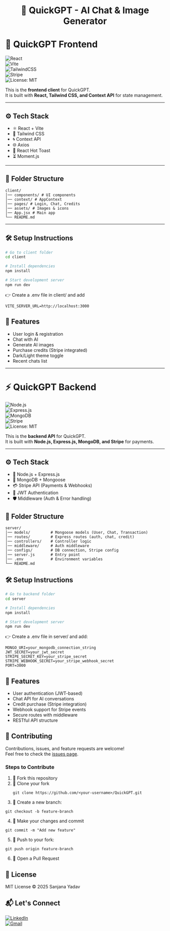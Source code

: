 <h1 align="center">🤖 QuickGPT - AI Chat & Image Generator</h1>

# 🎨 QuickGPT Frontend</h2>
![React](https://img.shields.io/badge/React-20232A?style=for-the-badge&logo=react&logoColor=61DAFB)  
![Vite](https://img.shields.io/badge/Vite-646CFF?style=for-the-badge&logo=vite&logoColor=FFD62E)  
![TailwindCSS](https://img.shields.io/badge/TailwindCSS-06B6D4?style=for-the-badge&logo=tailwindcss&logoColor=white)  
![Stripe](https://img.shields.io/badge/Stripe-626CD9?style=for-the-badge&logo=stripe&logoColor=white)  
![License: MIT](https://img.shields.io/badge/License-MIT-green?style=for-the-badge)  

This is the **frontend client** for QuickGPT.  
It is built with **React, Tailwind CSS, and Context API** for state management.

---

## ⚙️ Tech Stack
- ⚛️ React + Vite  
- 🎨 Tailwind CSS  
- 🌀 Context API  
- 🌐 Axios  
- 🔔 React Hot Toast  
- ⏳ Moment.js  

---

## 📂 Folder Structure
```
client/
│── components/ # UI components
│── context/ # AppContext
│── pages/ # Login, Chat, Credits
│── assets/ # Images & icons
│── App.jsx # Main app
└── README.md

```
---

## 🛠️ Setup Instructions

```bash
# Go to client folder
cd client

# Install dependencies
npm install

# Start development server
npm run dev
```
👉 Create a .env file in client/ and add
```
VITE_SERVER_URL=http://localhost:3000
```
## 🔑 Features
- User login & registration
- Chat with AI
- Generate AI images
- Purchase credits (Stripe integrated)
- Dark/Light theme toggle
- Recent chats list
-----
# ⚡ QuickGPT Backend  

![Node.js](https://img.shields.io/badge/Node.js-339933?style=for-the-badge&logo=nodedotjs&logoColor=white)  
![Express.js](https://img.shields.io/badge/Express.js-000000?style=for-the-badge&logo=express&logoColor=white)  
![MongoDB](https://img.shields.io/badge/MongoDB-4EA94B?style=for-the-badge&logo=mongodb&logoColor=white)  
![Stripe](https://img.shields.io/badge/Stripe-626CD9?style=for-the-badge&logo=stripe&logoColor=white)  
![License: MIT](https://img.shields.io/badge/License-MIT-green?style=for-the-badge)  

This is the **backend API** for QuickGPT.  
It is built with **Node.js, Express.js, MongoDB, and Stripe** for payments.  

---

## ⚙️ Tech Stack  
- 🚀 Node.js + Express.js  
- 🍃 MongoDB + Mongoose  
- 💳 Stripe API (Payments & Webhooks)  
- 🔑 JWT Authentication  
- 🛡️ Middleware (Auth & Error handling)  


## 📂 Folder Structure
```
server/
│── models/         # Mongoose models (User, Chat, Transaction)
│── routes/         # Express routes (auth, chat, credit)
│── controllers/    # Controller logic
│── middleware/     # Auth middleware
│── configs/        # DB connection, Stripe config
│── server.js       # Entry point
│── .env            # Environment variables
└── README.md

```

## 🛠️ Setup Instructions  

```bash
# Go to backend folder
cd server

# Install dependencies
npm install

# Start development server
npm run dev
```
👉 Create a .env file in server/ and add:
```
MONGO_URI=your_mongodb_connection_string
JWT_SECRET=your_jwt_secret
STRIPE_SECRET_KEY=your_stripe_secret
STRIPE_WEBHOOK_SECRET=your_stripe_webhook_secret
PORT=3000
```
## 🔑 Features
- User authentication (JWT-based)
- Chat API for AI conversations
- Credit purchase (Stripe integration)
- Webhook support for Stripe events
- Secure routes with middleware
- RESTful API structure

 ## 🤝 Contributing
 Contributions, issues, and feature requests are welcome!  
 Feel free to check the [issues page](../../issues).  

### Steps to Contribute
1. 🍴 Fork this repository
2. 👯 Clone your fork
   ```
   git clone https://github.com/<your-username>/QuickGPT.git
   ```
3. 🔧 Create a new branch:
```
git checkout -b feature-branch
```
4. 📝 Make your changes and commit
```
git commit -m "Add new feature"
```
5. 🚀 Push to your fork:
```
git push origin feature-branch
```
6. 🎉 Open a Pull Request

## 📜 License

MIT License © 2025 Sanjana Yadav

## 📬 Let's Connect
[![LinkedIn](https://img.shields.io/badge/LinkedIn-blue?style=for-the-badge&logo=linkedin)](https://www.linkedin.com/in/sanjana-yadav007/)  
[![Gmail](https://img.shields.io/badge/Email-D14836?style=for-the-badge&logo=gmail&logoColor=white)](mailto:sanjanayadav3952@gmail.com)


